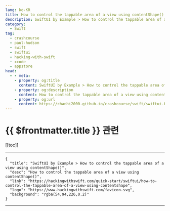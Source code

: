 ```yaml
---
lang: ko-KR
title: How to control the tappable area of a view using contentShape()
description: SwiftUI by Example > How to control the tappable area of a view using contentShape()
category:
  - Swift
tag: 
  - crashcourse
  - paul-hudson
  - swift
  - swiftui
  - hacking-with-swift
  - xcode
  - appstore
head:
  - - meta:
    - property: og:title
      content: SwiftUI by Example > How to control the tappable area of a view using contentShape()
    - property: og:description
      content: How to control the tappable area of a view using contentShape()
    - property: og:url
      content: https://chanhi2000.github.io/crashcourse/swift/swiftui-by-example/08-taps-and-gestures/how-to-control-the-tappable-area-of-a-view-using-contentshape.html
---
```


# {{ $frontmatter.title }} 관련

[[toc]]

---

```component VPCard
{
  "title": "SwiftUI by Example > How to control the tappable area of a view using contentShape()",
  "desc": "How to control the tappable area of a view using contentShape()",
  "link": "https://hackingwithswift.com/quick-start/swiftui/how-to-control-the-tappable-area-of-a-view-using-contentshape",
  "logo": "https://www.hackingwithswift.com/favicon.svg",
  "background": "rgba(54,94,226,0.2)"
}
```

---

<TagLinks />